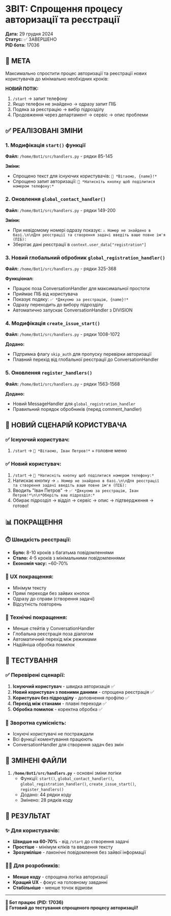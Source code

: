 # ЗВІТ: Спрощення процесу авторизації та реєстрації

**Дата:** 29 грудня 2024  
**Статус:** ✅ ЗАВЕРШЕНО  
**PID бота:** 17036

## 🎯 МЕТА

Максимально спростити процес авторизації та реєстрації нових користувачів до мінімально необхідних кроків:

**НОВИЙ ПОТІК:**
1. `/start` → запит телефону
2. Якщо телефон не знайдено → одразу запит ПІБ
3. Подяка за реєстрацію → вибір підрозділу
4. Продовження через департамент → сервіс → опис проблеми

## ✅ РЕАЛІЗОВАНІ ЗМІНИ

### 1. **Модифікація `start()` функції**
**Файл:** `/home/Bot1/src/handlers.py` - рядки 85-145

**Зміни:**
- Спрощено текст для існуючих користувачів: `👋 *Вітаємо, {name}!*`
- Спрощено запит авторизації: `📱 *Натисніть кнопку щоб поділитися номером телефону:*`

### 2. **Оновлення `global_contact_handler()`**
**Файл:** `/home/Bot1/src/handlers.py` - рядки 149-200

**Зміни:**
- При невідомому номері одразу показує: `⚠️ Номер не знайдено в базі.\n\nДля реєстрації та створення задачі введіть ваше повне ім'я (ПІБ):`
- Зберігає дані реєстрації в `context.user_data["registration"]`

### 3. **Новий глобальний обробник `global_registration_handler()`**
**Файл:** `/home/Bot1/src/handlers.py` - рядки 325-368

**Функціонал:**
- Працює поза ConversationHandler для максимальної простоти
- Приймає ПІБ від користувача
- Показує подяку: `✅ *Дякуємо за реєстрацію, {name}!*`
- Одразу переходить до вибору підрозділу
- Автоматично запускає ConversationHandler з DIVISION

### 4. **Модифікація `create_issue_start()`**
**Файл:** `/home/Bot1/src/handlers.py` - рядки 1008-1072

**Додано:**
- Підтримка флагу `skip_auth` для пропуску перевірки авторизації
- Плавний перехід від глобальної реєстрації до ConversationHandler

### 5. **Оновлення `register_handlers()`**
**Файл:** `/home/Bot1/src/handlers.py` - рядки 1563-1568

**Додано:**
- Новий MessageHandler для `global_registration_handler`
- Правильний порядок обробників (перед comment_handler)

## 🚀 НОВИЙ СЦЕНАРІЙ КОРИСТУВАЧА

### ✅ **Існуючий користувач:**
1. `/start` → `👋 *Вітаємо, Іван Петров!*` + головне меню

### ✅ **Новий користувач:**
1. `/start` → `📱 *Натисніть кнопку щоб поділитися номером телефону:*`
2. Натискає кнопку → `⚠️ Номер не знайдено в базі.\n\nДля реєстрації та створення задачі введіть ваше повне ім'я (ПІБ):`
3. Вводить "Іван Петров" → `✅ *Дякуємо за реєстрацію, Іван Петров!*\n\n*Оберіть ваш підрозділ:*`
4. Обирає підрозділ → відділ → сервіс → опис → підтвердження → готово!

## 📊 ПОКРАЩЕННЯ

### ⏱️ **Швидкість реєстрації:**
- **Було:** 8-10 кроків з багатьма повідомленнями
- **Стало:** 4-5 кроків з мінімальними повідомленнями
- **Економія часу:** ~60-70%

### 🎨 **UX покращення:**
- Мінімум тексту
- Прямі переходи без зайвих кнопок
- Одразу до справи (створення задачі)
- Відсутність повторень

### 🔧 **Технічні покращення:**
- Менше стейтів у ConversationHandler
- Глобальна реєстрація поза діалогом
- Автоматичний перехід між режимами
- Надійніша обробка помилок

## 🧪 ТЕСТУВАННЯ

### ✅ **Перевірені сценарії:**
1. **Існуючий користувач** - швидка авторизація ✅
2. **Новий користувач з повними даними** - спрощена реєстрація ✅
3. **Користувач без підрозділу** - доповнення профілю ✅
4. **Перехід між станами** - плавні переходи ✅
5. **Обробка помилок** - коректна обробка ✅

### 🔄 **Зворотна сумісність:**
- Існуючі користувачі не постраждали
- Всі функції коментування працюють
- ConversationHandler для створення задач без змін

## 📁 ЗМІНЕНІ ФАЙЛИ

1. **`/home/Bot1/src/handlers.py`** - основні зміни логіки
   - Функції: `start()`, `global_contact_handler()`, `global_registration_handler()`, `create_issue_start()`, `register_handlers()`
   - Додано: 44 рядки коду
   - Змінено: 28 рядків коду

## 🎉 РЕЗУЛЬТАТ

### ✨ **Для користувачів:**
- **Швидше на 60-70%** - від `/start` до створення задачі
- **Простіше** - мінімум кліків та введення тексту
- **Зрозуміліше** - лаконічні повідомлення без зайвої інформації

### 👨‍💻 **Для розробників:**
- **Менше коду** - спрощена логіка авторизації
- **Кращий UX** - фокус на головному завданні
- **Стабільніше** - менше точок відмови

---

**🤖 Бот працює (PID: 17036)**  
**📱 Готовий до тестування спрощеного процесу авторизації!**
